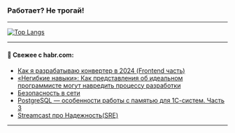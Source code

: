 ### Работает? Не трогай!

---
<!--
#### 🛠️ Technical stack:

![Java](https://img.shields.io/badge/Java-informational?logo=Oracle&style=flat&logoColor=white&color=FF4500)
![Kotlin](https://img.shields.io/badge/Kotlin-informational?logo=Kotlin&style=flat&logoColor=white&color=774D97)
![TS](https://img.shields.io/badge/TypeScript-informational?logo=typeScript&style=flat&logoColor=black&color=017acc)
![Python](https://img.shields.io/badge/Python-informational?logo=Python&style=flat&logoColor=black&color=ffdd54) <br>
![Spring](https://img.shields.io/badge/Spring-informational?logo=Spring&style=flat&logoColor=white&color=6DB33F) 
![SpringBoot](https://img.shields.io/badge/SpringBoot-informational?logo=SpringBoot&style=flat&logoColor=white&color=6DB33F)
![Nest](https://img.shields.io/badge/NestJS-informational?logo=NestJS&style=flat&logoColor=white&color=E0234E) 
![NodeJS](https://img.shields.io/badge/NodeJS-informational?logo=node.js&style=flat&logoColor=white&color=70A760)<br>
![PostgreSQL](https://img.shields.io/badge/PostgreSQL-informational?logo=PostgreSQL&style=flat&logoColor=white&color=DAA520)
![MongoDB](https://img.shields.io/badge/MongoDB-informational?logo=MongoDB&style=flat&logoColor=white&color=870000)
![Apache](https://img.shields.io/badge/Apache-informational?logo=apache&style=flat&logoColor=white&color=f74e28)

___ 
-->

<!--- #### 🛠️ : --->

[![Top Langs](https://github-readme-stats-82jvfl3w3-advtsettinggmailcoms-projects.vercel.app/api/top-langs/?username=zloylis&langs_count=10&hide_title=true&title_color=e6edf3&size_weight=0.5&count_weight=0.5&layout=compact&hide_progress=true&hide_border=true&theme=dracula)](https://github.com/zloylis)

<!---


####  :octocat:&nbsp;&nbsp; Статистика:

![GitHub stats](https://github-readme-stats-u2qms2cxw-advtsettinggmailcoms-projects.vercel.app/api?username=zloylis&show_icons=true&hide_border=true&theme=dracula&title_color=e6edf3&include_all_commits=true&count_private=true&hide_rank=false&hide_title=true&rank_icon=github)
-->
---

#### 💬 Свежее с habr.com:

<!-- BLOG-POST-LIST:START -->
- [Как я разрабатываю конвертер в 2024 &lpar;Frontend часть&rpar;](https://habr.com/ru/articles/869474/?utm_source=habrahabr&utm_medium=rss&utm_campaign=869474)
- [«Негибкие навыки»: Как представления об идеальном программисте могут навредить процессу разработки](https://habr.com/ru/articles/869466/?utm_source=habrahabr&utm_medium=rss&utm_campaign=869466)
- [Безопасность в сети](https://habr.com/ru/companies/nauka/articles/869440/?utm_source=habrahabr&utm_medium=rss&utm_campaign=869440)
- [PostgreSQL — особенности работы с памятью для 1С-систем. Часть 3](https://habr.com/ru/companies/softpoint/articles/869446/?utm_source=habrahabr&utm_medium=rss&utm_campaign=869446)
- [Streamcast про Надежность&lpar;SRE&rpar;](https://habr.com/ru/articles/869444/?utm_source=habrahabr&utm_medium=rss&utm_campaign=869444)
<!-- BLOG-POST-LIST:END -->

---
